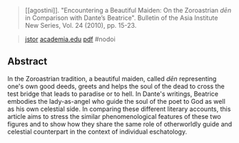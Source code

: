 > [[agostini]]. "Encountering a Beautiful Maiden: On the Zoroastrian *dēn* in Comparison with Dante’s Beatrice". Bulletin of the Asia Institute
New Series, Vol. 24 (2010), pp. 15-23. 

> [jstor](https://www.jstor.org/stable/43896117)
> [academia.edu](https://www.academia.edu/9791606/Encountering-a-Beautiful-Maiden-On-the-Zoroastrian-d%C4%93n-in-Comparison-with-Dante-s-Beatrice)
> [pdf](a/agostini2010.pdf)
> #nodoi


## Abstract
In the Zoroastrian tradition, a beautiful maiden, called *dēn* representing one's own good deeds, greets and helps the soul of the dead to cross the test bridge that leads to paradise or to hell. In Dante's writings, Beatrice embodies the lady-as-angel who guide the soul of the poet to God as well as his own celestial side. In comparing these different literary accounts, this article aims to stress the similar phenomenological features of these two figures and to show how they share the same role of otherworldly guide and celestial counterpart in the context of individual eschatology.